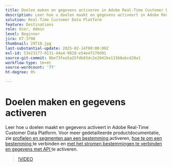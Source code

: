 ```yaml
---
title: Doelen maken en gegevens activeren in Adobe Real-Time Customer Data Platform (RTCDP)
description: Leer hoe u doelen maakt en gegevens activeert in Adobe Real-Time Customer Data Platform
solution: Real-Time Customer Data Platform
feature: Destinations
role: User, Admin
level: Beginner
jira: KT-3798
thumbnail: 29710.jpg
last-substantial-update: 2025-02-14T00:00:00Z
exl-id: 53e23177-0131-44a4-9828-e54e4f279d91
source-git-commit: 8be73fee5a25fdb83dc2e2041be11568abcd20a1
workflow-type: tm+mt
source-wordcount: '77'
ht-degree: 0%

---
```


# Doelen maken en gegevens activeren

Leer hoe u doelen maakt en gegevens activeert in Adobe Real-Time Customer Data Platform. Voor meer gedetailleerde productdocumentatie, zie [ profielen en segmenten aan een bestemming ](https://experienceleague.adobe.com/docs/experience-platform/rtcdp/destinations/dest-tutorials/activate-destinations.html?lang=nl-NL) activeren, [ hoe te om een bestemming ](https://experienceleague.adobe.com/docs/experience-platform/rtcdp/destinations/dest-tutorials/connect-destination.html?lang=nl-NL) te verbinden en [ met het stromen bestemmingen te verbinden en gegevens met API ](https://experienceleague.adobe.com/docs/experience-platform/rtcdp/destinations/api-tutorials/streaming-destinations-api-tutorial.html?lang=nl-NL) te activeren.

>[!VIDEO](https://video.tv.adobe.com/v/3444448?learn=on&enablevpops&captions=dut)


